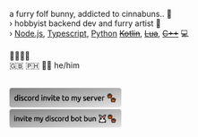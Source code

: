 a furry folf bunny, addicted to cinnabuns.. 🐾<br>
› hobbyist backend dev and furry artist 📝<br>
› [Node.js](https://nodejs.org "https://nodejs.org 🔗"), [Typescript](https://www.typescriptlang.org "https://www.typescriptlang.org/ 🔗"), [Python](https://www.python.org "https://www.python.org 🔗") ~~[Kotlin](https://kotlinlang.org "https://kotlinlang.org 🔗")~~, ~~[Lua](https://www.lua.org "https://www.lua.org 🔗")~~, ~~[C++](https://www.cplusplus.com "https://www.cplusplus.com 🔗")~~ 💻<br>
<br>
🐰🦊🐺🦌<br>
🇬🇧 🇵🇭 🏳️‍🌈 he/him<br>
<br>

<a href="https://discord.gg/5cE7AjX" target="_blank">
  <img src="./server-invite.png" width="200" alt="discord invite to my server 🐾">
</a>
<br>
<a href="https://discord.com/api/oauth2/authorize?client_id=555489775981953045&permissions=534152342615&scope=bot%20applications.commands" target="_blank">
  <img src="./bun-invite.png" width="200" alt="invite my discord bot bun 🐾">
</a>
